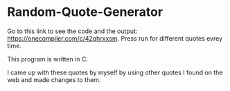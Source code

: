 # Random-Quote-Generator

Go to this link to see the code and the output: https://onecompiler.com/c/42qhrxxsm. Press run for different quotes evrey time.


This program is written in C.

I came up with these quotes by myself by using other quotes I found on the web and made changes to them.
